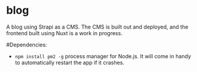 # blog

A blog using Strapi as a CMS. The CMS is built out and deployed, and the frontend built using Nuxt is a work in progress.

#Dependencies:
- `npm install pm2 -g` process manager for Node.js. It will come in handy to automatically restart the app if it crashes.
